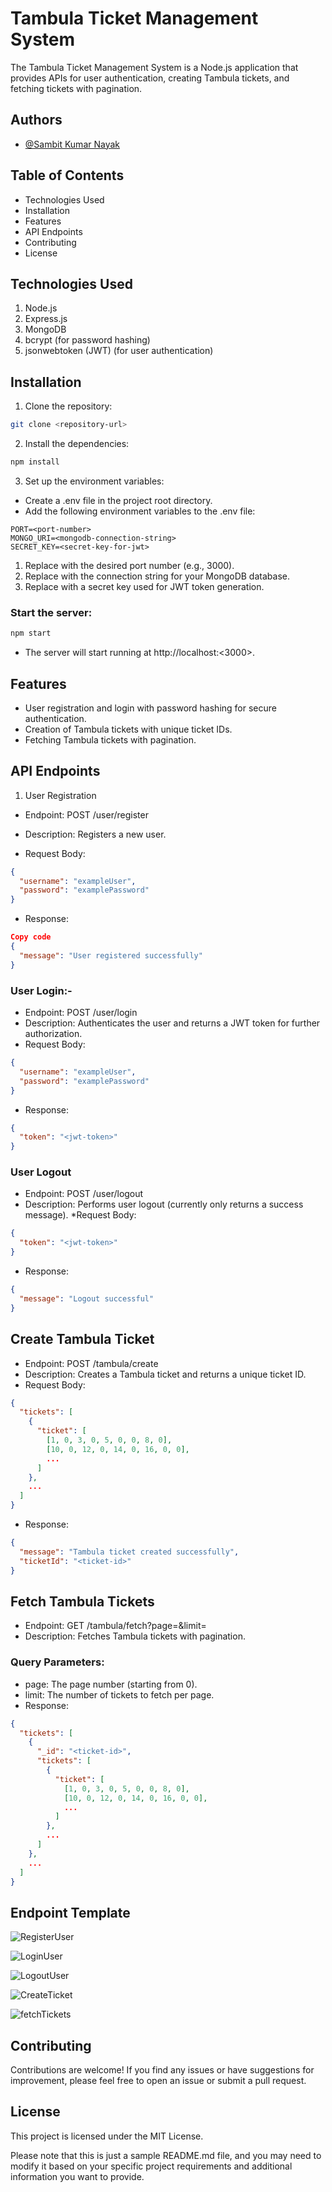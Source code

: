 
# Tambula Ticket Management System

The Tambula Ticket Management System is a Node.js application that provides APIs for user authentication, creating Tambula tickets, and fetching tickets with pagination.


## Authors

- [@Sambit Kumar Nayak](https://www.github.com/sambit985)

## Table of Contents
* Technologies Used
* Installation
* Features
* API Endpoints
* Contributing
* License

## Technologies Used
1.  Node.js
2.  Express.js
3.  MongoDB
4.  bcrypt (for password hashing)
5.  jsonwebtoken (JWT) (for user authentication)

## Installation
1. Clone the repository:

```bash
git clone <repository-url>
```
2. Install the dependencies:

```bash
npm install
```
3. Set up the environment variables:

* Create a .env file in the project root directory.
* Add the following environment variables to the .env file:

``` plaintext
PORT=<port-number>
MONGO_URI=<mongodb-connection-string>
SECRET_KEY=<secret-key-for-jwt>
```
1. Replace <port-number> with the desired port number (e.g., 3000).
2.  Replace <mongodb-connection-string> with the connection string for your MongoDB database.
3. Replace <secret-key-for-jwt> with a secret key used for JWT token generation.

### Start the server:

```bash
npm start
```
* The server will start running at http://localhost:<3000>.

## Features
* User registration and login with password hashing for secure authentication.
* Creation of Tambula tickets with unique ticket IDs.
* Fetching Tambula tickets with pagination.

## API Endpoints
1. User Registration
* Endpoint: POST /user/register
* Description: Registers a new user.

* Request Body:

```json
{
  "username": "exampleUser",
  "password": "examplePassword"
}
```
* Response:
```json
Copy code
{
  "message": "User registered successfully"
}
```
### User Login:-
* Endpoint: POST /user/login
* Description: Authenticates the user and returns a JWT token for further authorization.
* Request Body:
```json
{
  "username": "exampleUser",
  "password": "examplePassword"
}
```
* Response:
```json
{
  "token": "<jwt-token>"
}
```
### User Logout
* Endpoint: POST /user/logout
* Description: Performs user logout (currently only returns a success message).
*Request Body:
```json
{
  "token": "<jwt-token>"
}
```
* Response:
```json
{
  "message": "Logout successful"
}
```
## Create Tambula Ticket
* Endpoint: POST /tambula/create
* Description: Creates a Tambula ticket and returns a unique ticket ID.
* Request Body:
```json
{
  "tickets": [
    {
      "ticket": [
        [1, 0, 3, 0, 5, 0, 0, 8, 0],
        [10, 0, 12, 0, 14, 0, 16, 0, 0],
        ...
      ]
    },
    ...
  ]
}
```
* Response:
```json
{
  "message": "Tambula ticket created successfully",
  "ticketId": "<ticket-id>"
}
```

## Fetch Tambula Tickets
* Endpoint: GET /tambula/fetch?page=<page-number>&limit=<limit-per-page>
* Description: Fetches Tambula tickets with pagination.
### Query Parameters:
* page: The page number (starting from 0).
* limit: The number of tickets to fetch per page.
* Response:
```json
{
  "tickets": [
    {
      "_id": "<ticket-id>",
      "tickets": [
        {
          "ticket": [
            [1, 0, 3, 0, 5, 0, 0, 8, 0],
            [10, 0, 12, 0, 14, 0, 16, 0, 0],
            ...
          ]
        },
        ...
      ]
    },
    ...
  ]
}
```

## Endpoint Template

![RegisterUser](UB-Register.png)

![LoginUser](UB-Login.png)

![LogoutUser](UB-Logout.png)

![CreateTicket](UB-CreateTicket.png)

![fetchTickets](getTicket.png)

## Contributing
Contributions are welcome! If you find any issues or have suggestions for improvement, please feel free to open an issue or submit a pull request.

## License
This project is licensed under the MIT License.

Please note that this is just a sample README.md file, and you may need to modify it based on your specific project requirements and additional information you want to provide.